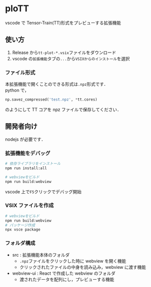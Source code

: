 # ploTT

vscode で Tensor-Train(TT)形式をプレビューする拡張機能

## 使い方

1. Release から`tt-plot-*.vsix`ファイルをダウンロード
2. vscode の`拡張機能`タブの`...`から`VSIXからのインストール`を選択

### ファイル形式

本拡張機能で開くことのできる形式は`.npz`形式です．\
python で，

```python
np.savez_compressed('test.npz', *tt.cores)
```

のようにして TT コアを npz ファイルで保存してください．

## 開発者向け

nodejs が必要です．

### 拡張機能をデバッグ

```bash
# 依存ライブラリをインストール
npm run install:all

# webviewをビルド
npm run build:webview
```

vscode 上で`F5`クリックでデバッグ開始

### VSIX ファイルを作成

```bash
# webviewをビルド
npm run build:webview
# パッケージ作成
npx vsce package
```

### フォルダ構成

-   src : 拡張機能本体のフォルダ
    -   `.npz`ファイルをクリックした時に webview を開く機能
    -   クリックされたファイルの中身を読み込み，webview に渡す機能
-   webview-ui : React で作成した webview のフォルダ
    -   渡されたデータを配列にし，プレビューする機能
